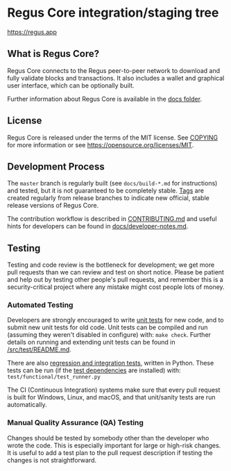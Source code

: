Regus Core integration/staging tree
=====================================

https://regus.app

What is Regus Core?
---------------------

Regus Core connects to the Regus peer-to-peer network to download and fully
validate blocks and transactions. It also includes a wallet and graphical user
interface, which can be optionally built.

Further information about Regus Core is available in the [docs folder](/docs).

License
-------

Regus Core is released under the terms of the MIT license. See [COPYING](COPYING) for more
information or see https://opensource.org/licenses/MIT.

Development Process
-------------------

The `master` branch is regularly built (see `docs/build-*.md` for instructions) and tested, but it is not guaranteed to be
completely stable. [Tags](https://github.com/RegusCrypto/Regus/tags) are created
regularly from release branches to indicate new official, stable release versions of Regus Core.

The contribution workflow is described in [CONTRIBUTING.md](CONTRIBUTING.md)
and useful hints for developers can be found in [docs/developer-notes.md](docs/developer-notes.md).

Testing
-------

Testing and code review is the bottleneck for development; we get more pull
requests than we can review and test on short notice. Please be patient and help out by testing
other people's pull requests, and remember this is a security-critical project where any mistake might cost people
lots of money.

### Automated Testing

Developers are strongly encouraged to write [unit tests](src/test/README.md) for new code, and to
submit new unit tests for old code. Unit tests can be compiled and run
(assuming they weren't disabled in configure) with: `make check`. Further details on running
and extending unit tests can be found in [/src/test/README.md](/src/test/README.md).

There are also [regression and integration tests](/test), written
in Python.
These tests can be run (if the [test dependencies](/test) are installed) with: `test/functional/test_runner.py`

The CI (Continuous Integration) systems make sure that every pull request is built for Windows, Linux, and macOS,
and that unit/sanity tests are run automatically.

### Manual Quality Assurance (QA) Testing

Changes should be tested by somebody other than the developer who wrote the
code. This is especially important for large or high-risk changes. It is useful
to add a test plan to the pull request description if testing the changes is
not straightforward.